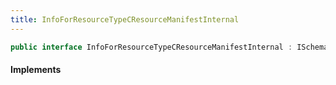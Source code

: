 ```yaml
---
title: InfoForResourceTypeCResourceManifestInternal
---
```


```csharp
public interface InfoForResourceTypeCResourceManifestInternal : ISchemaClass<InfoForResourceTypeCResourceManifestInternal>, ISchemaField, ISchemaClass, INativeHandle
```

#### Implements

